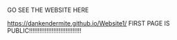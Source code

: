 GO SEE THE WEBSITE HERE



https://dankendermite.github.io/Website1/ FIRST PAGE IS PUBLIC!!!!!!!!!!!!!!!!!!!!!!!!!!!!!!

